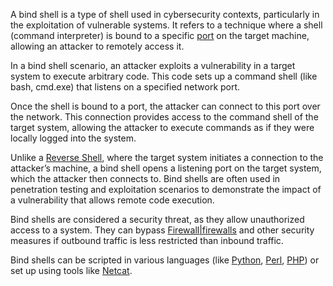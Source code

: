 A bind shell is a type of shell used in cybersecurity contexts, particularly in the exploitation of vulnerable systems. It refers to a technique where a shell (command interpreter) is bound to a specific [port]() on the target machine, allowing an attacker to remotely access it.

In a bind shell scenario, an attacker exploits a vulnerability in a target system to execute arbitrary code. This code sets up a command shell (like bash, cmd.exe) that listens on a specified network port.

Once the shell is bound to a port, the attacker can connect to this port over the network. This connection provides access to the command shell of the target system, allowing the attacker to execute commands as if they were locally logged into the system.

Unlike a [Reverse Shell](), where the target system initiates a connection to the attacker’s machine, a bind shell opens a listening port on the target system, which the attacker then connects to. Bind shells are often used in penetration testing and exploitation scenarios to demonstrate the impact of a vulnerability that allows remote code execution.

Bind shells are considered a security threat, as they allow unauthorized access to a system. They can bypass [Firewall|firewalls]() and other security measures if outbound traffic is less restricted than inbound traffic.

Bind shells can be scripted in various languages (like [Python](), [Perl](), [PHP]()) or set up using tools like [Netcat]().
